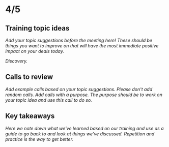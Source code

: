 # 4/5

## Training topic ideas

_Add your topic suggestions before the meeting here! These should be things you want to improve on that will have the most immediate positive impact on your deals today._&#x20;

_Discovery._&#x20;

## Calls to review

_Add example calls based on your topic suggestions. Please don't add random calls. Add calls with a purpose. The purpose should be to work on your topic idea and use this call to do so._

## Key takeaways

_Here we note down what we've learned based on our training and use as a guide to go back to and look at things we've discussed. Repetition and practice is the way to get better._
